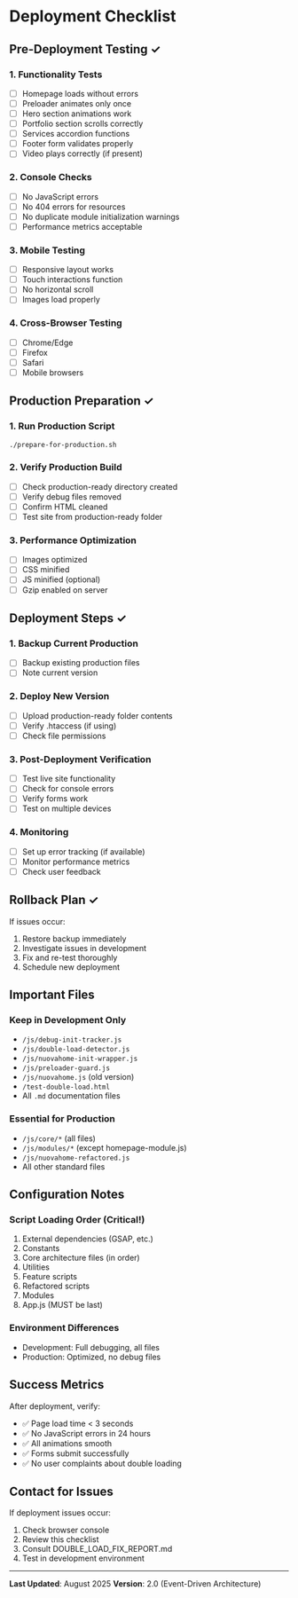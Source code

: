 # Deployment Checklist

## Pre-Deployment Testing ✓

### 1. Functionality Tests
- [ ] Homepage loads without errors
- [ ] Preloader animates only once
- [ ] Hero section animations work
- [ ] Portfolio section scrolls correctly
- [ ] Services accordion functions
- [ ] Footer form validates properly
- [ ] Video plays correctly (if present)

### 2. Console Checks
- [ ] No JavaScript errors
- [ ] No 404 errors for resources
- [ ] No duplicate module initialization warnings
- [ ] Performance metrics acceptable

### 3. Mobile Testing
- [ ] Responsive layout works
- [ ] Touch interactions function
- [ ] No horizontal scroll
- [ ] Images load properly

### 4. Cross-Browser Testing
- [ ] Chrome/Edge
- [ ] Firefox
- [ ] Safari
- [ ] Mobile browsers

## Production Preparation ✓

### 1. Run Production Script
```bash
./prepare-for-production.sh
```

### 2. Verify Production Build
- [ ] Check production-ready directory created
- [ ] Verify debug files removed
- [ ] Confirm HTML cleaned
- [ ] Test site from production-ready folder

### 3. Performance Optimization
- [ ] Images optimized
- [ ] CSS minified
- [ ] JS minified (optional)
- [ ] Gzip enabled on server

## Deployment Steps ✓

### 1. Backup Current Production
- [ ] Backup existing production files
- [ ] Note current version

### 2. Deploy New Version
- [ ] Upload production-ready folder contents
- [ ] Verify .htaccess (if using)
- [ ] Check file permissions

### 3. Post-Deployment Verification
- [ ] Test live site functionality
- [ ] Check for console errors
- [ ] Verify forms work
- [ ] Test on multiple devices

### 4. Monitoring
- [ ] Set up error tracking (if available)
- [ ] Monitor performance metrics
- [ ] Check user feedback

## Rollback Plan ✓

If issues occur:
1. Restore backup immediately
2. Investigate issues in development
3. Fix and re-test thoroughly
4. Schedule new deployment

## Important Files

### Keep in Development Only
- `/js/debug-init-tracker.js`
- `/js/double-load-detector.js`
- `/js/nuovahome-init-wrapper.js`
- `/js/preloader-guard.js`
- `/js/nuovahome.js` (old version)
- `/test-double-load.html`
- All `.md` documentation files

### Essential for Production
- `/js/core/*` (all files)
- `/js/modules/*` (except homepage-module.js)
- `/js/nuovahome-refactored.js`
- All other standard files

## Configuration Notes

### Script Loading Order (Critical!)
1. External dependencies (GSAP, etc.)
2. Constants
3. Core architecture files (in order)
4. Utilities
5. Feature scripts
6. Refactored scripts
7. Modules
8. App.js (MUST be last)

### Environment Differences
- Development: Full debugging, all files
- Production: Optimized, no debug files

## Success Metrics

After deployment, verify:
- ✅ Page load time < 3 seconds
- ✅ No JavaScript errors in 24 hours
- ✅ All animations smooth
- ✅ Forms submit successfully
- ✅ No user complaints about double loading

## Contact for Issues

If deployment issues occur:
1. Check browser console
2. Review this checklist
3. Consult DOUBLE_LOAD_FIX_REPORT.md
4. Test in development environment

---

**Last Updated**: August 2025
**Version**: 2.0 (Event-Driven Architecture)